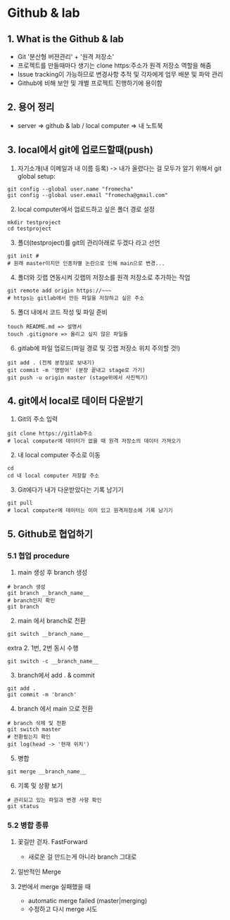 

# Github & lab

## 1. What is the Github & lab

- Git '분산형 버젼관리' + '원격 저장소'
- 프로젝트를 만들때마다 생기는 clone https:주소가 원격 저장소 역할을 해줌
- Issue tracking이 가능하므로 변경사항 추적 및 각자에게 업무 배분 및 파악 관리
- Github에 비해 보안 및 개별 프로젝트 진행하기에 용이함

## 2. 용어 정리
- server => github & lab / local computer => 내 노트북

## 3. local에서 git에 업로드할때(push)
1. 자기소개(내 이메일과 내 이름 등록) -> 내가 올렸다는 걸 모두가 알기 위해서 
git global setup: 
```
git config --global user.name "fromecha"
git config --global user.email "fromecha@gmail.com"
```
2. local computer에서 업로드하고 싶은 폴더 경로 설정

```
mkdir testproject
cd testproject
```

3. 폴더(testproject)를 git의 관리아래로 두겠다 라고 선언

```
git init #
# 원래 master이지만 인종차별 논란으로 인해 main으로 변경...
```

4. 폴더와 깃랩 연동시켜 깃랩의 저장소를 원격 저장소로 추가하는 작업

```
git remote add origin https://~~~
# https는 gitlab에서 만든 파일을 저장하고 싶은 주소
```

5. 폴더 내에서 코드 작성 및 파일 준비
```
touch README.md => 설명서
touch .gitignore => 올리고 싶지 않은 파일들
```
6. gitlab에 파일 업로드(파일 경로 및 깃랩 저장소 위치 주의할 것!)

```
git add . (전체 분장실로 보내기)
git commit -m '명령어' (분장 끝내고 stage로 가기)
git push -u origin master (stage위에서 사진찍기)
```



## 4. git에서 local로 데이터 다운받기
1. Git의 주소 입력
```
git clone https://gitlab주소 
# local computer에 데이터가 없을 때 원격 저장소의 데이터 가져오기
```

2. 내 local computer 주소로 이동

```
cd
cd 내 local computer 저장할 주소
```

3. Git에다가 내가 다운받았다는 기록 남기기

```
git pull 
# local computer에 데이터는 이미 있고 원격저장소에 기록 남기기
```

## 5. Github로 협업하기

### 5.1 협업 procedure

1. main 생성 후 branch 생성
```
# branch 생성
git branch __branch_name__
# branch인지 확인
git branch
```
2. main 에서 branch로 전환

```
git switch __branch_name__
```

extra 2. 1번, 2번 동시 수행
```
git switch -c __branch_name__
```

3. branch에서 add . & commit
```
git add .
git commit -m 'branch'
```

4. branch 에서 main 으로 전환
```
# branch 삭제 및 전환
git switch master
# 전환됬는지 확인
git log(head -> '현재 위치')
```
5. 병합
```
git merge __branch_name__
```

6. 기록 및 상황 보기
```
# 관리되고 있는 파일과 변경 사항 확인
git status
```

### 5.2 병합 종류

1. 꽃길만 걷자. FastForward
	
	- 새로운 걸 만드는게 아니라 branch 그대로 
	
2. 일반적인 Merge
3. 2번에서 merge 실패했을 때

	- automatic merge failed (master|merging)
	- 수정하고 다시 merge 시도